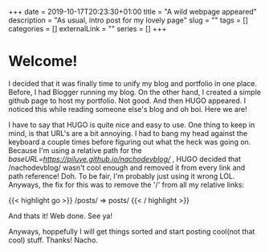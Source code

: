 +++ 
date = 2019-10-17T20:23:30+01:00
title = "A wild webpage appeared"
description = "As usual, intro post for my lovely page"
slug = "" 
tags = []
categories = []
externalLink = ""
series = []
+++

# Welcome!
<p class="post-content">

I decided that it was finally time to unify my blog and portfolio in one place. Before, I had Blogger running my blog. On the other hand, I created a simple github page to host my portfolio. Not good. And then HUGO appeared. I noticed this while reading someone else's blog and oh boi. Here we are! 

I have to say that HUGO is quite nice and easy to use. One thing to keep in mind, is that URL's are a bit annoying. I had to bang my head against the keyboard a couple times before figuring out what the heck was going on. Because I'm using a relative path for the <i>baseURL=https://piluve.github.io/nachodevblog/</i> , HUGO decided that /nachodevblog/ wasn't cool enough and removed it from every link and path reference! Doh. To be fair, I'm probably just using it wrong LOL. Anyways, the fix for this was to remove the '/' from all my relative links:

{{< highlight go >}}
	/posts/ => posts/
{{< / highlight >}}

And thats it! Web done. See ya!

Anyways, hoppefully I will get things sorted and start posting cool(not that cool) stuff.
Thanks!
Nacho.
</p>
